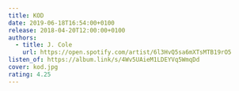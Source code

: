 ```yaml
---
title: KOD
date: 2019-06-18T16:54:00+0100
release: 2018-04-20T12:00:00+0100
authors:
  - title: J. Cole
    url: https://open.spotify.com/artist/6l3HvQ5sa6mXTsMTB19rO5
listen_of: https://album.link/s/4Wv5UAieM1LDEYVq5WmqDd
cover: kod.jpg
rating: 4.25
---
```

